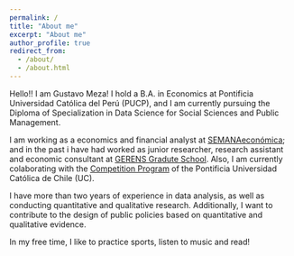 ```yaml
---
permalink: /
title: "About me"
excerpt: "About me"
author_profile: true
redirect_from: 
  - /about/
  - /about.html
---
```

Hello!! I am Gustavo Meza! I hold a B.A. in Economics at Pontificia Universidad Católica del Perú (PUCP), and I am currently pursuing the Diploma of Specialization in Data Science for Social Sciences and Public Management. 

I am working as a economics and financial analyst at [SEMANAeconómica](https://semanaeconomica.com/autor/gustavo-meza); and in the past i have had worked as junior researcher, research assistant and economic consultant at [GERENS Gradute School](https://gerens.pe/). Also, I am currently colaborating with the [Competition Program](https://librecompetencia.uc.cl/investigacion) of the Pontificia Universidad Católica de Chile (UC).

I have more than two years of experience in data analysis, as well as conducting quantitative and qualitative research. Additionally, I want to contribute to the design of public policies based on quantitative and qualitative evidence.

In my free time, I like to practice sports, listen to music and read!
